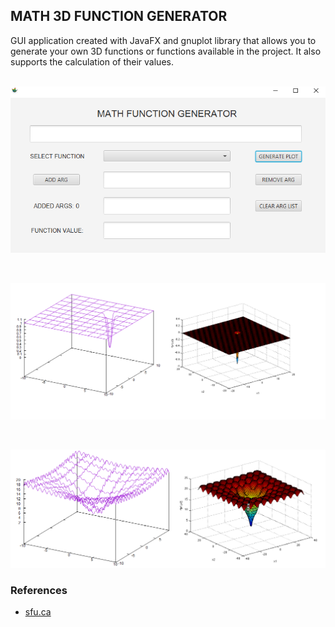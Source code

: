 ## MATH 3D FUNCTION GENERATOR
GUI application created with JavaFX and gnuplot library that allows you to generate your own 3D functions or functions available in the project. It also supports the calculation of their values.
<br><br>
<p align="center">    
  <img src="src/main/resources/img/app.png"/>            
</p>
<br>
<p align="center">    
  <img src="src/main/resources/img/easom.png"/>            
</p>
<br>
<p align="center">    
  <img src="src/main/resources/img/ackley.png"/>            
</p>

### References
* [sfu.ca](https://www.sfu.ca/~ssurjano/)
